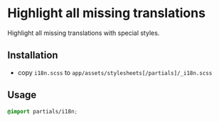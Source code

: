 # Highlight all missing translations

Highlight all missing translations with special styles.

## Installation

* copy `i18n.scss` to `app/assets/stylesheets[/partials]/_i18n.scss`

## Usage

```css
@import partials/i18n;
```

